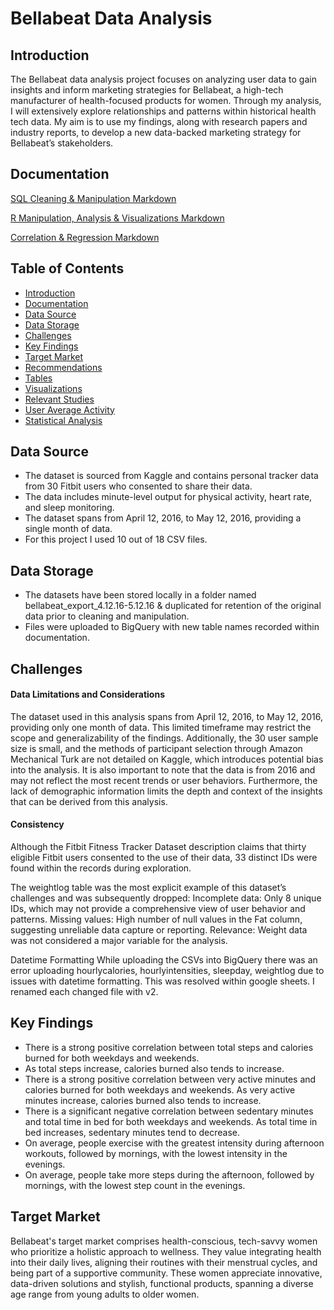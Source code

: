 # Bellabeat Data Analysis

## Introduction
The Bellabeat data analysis project focuses on analyzing user data to gain insights and inform marketing strategies for Bellabeat, a high-tech manufacturer of health-focused products for women. Through my analysis, I will extensively explore relationships and patterns within historical health tech data. My aim is to use my findings, along with research papers and industry reports, to develop a new data-backed marketing strategy for Bellabeat’s stakeholders.

## Documentation
[SQL Cleaning & Manipulation Markdown](https://github.com/karammulc/bella/blob/main/SQL%20Cleaning%20%26%20Manipulation.md)

[R Manipulation, Analysis & Visualizations Markdown](https://github.com/karammulc/bella/edit/main/R%20Manipulation%2C%20Analysis%20%26%20Visualizations.md)

[Correlation & Regression Markdown](https://github.com/karammulc/bella/blob/main/Correlation%20%26%20Linear%20Regressions.md) 



## Table of Contents
- [Introduction](#introduction)
- [Documentation](#documentation)
- [Data Source](#data-source)
- [Data Storage](#data-storage)
- [Challenges](#challenges)
- [Key Findings](#key-findings)
- [Target Market](#target-market)
- [Recommendations](#recommendations)
- [Tables](#tables)
- [Visualizations](#visualizations)
- [Relevant Studies](#relevant-studies)
- [User Average Activity](#user-average-activity)
- [Statistical Analysis](#statistical-analysis)

## Data Source
- The dataset is sourced from Kaggle and contains personal tracker data from 30 Fitbit users who consented to share their data.
- The data includes minute-level output for physical activity, heart rate, and sleep monitoring.
- The dataset spans from April 12, 2016, to May 12, 2016, providing a single month of data.
- For this project I used 10 out of 18 CSV files.


## Data Storage
- The datasets have been stored locally in a folder named bellabeat_export_4.12.16-5.12.16 & duplicated for retention of the original data prior to cleaning and manipulation. 
- Files were uploaded to BigQuery with new table names recorded within documentation.



## Challenges

#### Data Limitations and Considerations


The dataset used in this analysis spans from April 12, 2016, to May 12, 2016, providing only one month of data. This limited timeframe may restrict the scope and generalizability of the findings. Additionally, the 30 user sample size is small, and the methods of participant selection through Amazon Mechanical Turk are not detailed on Kaggle, which introduces potential bias into the analysis. It is also important to note that the data is from 2016 and may not reflect the most recent trends or user behaviors. Furthermore, the lack of demographic information limits the depth and context of the insights that can be derived from this analysis.


#### Consistency


Although the Fitbit Fitness Tracker Dataset description claims that thirty eligible Fitbit users consented to the use of their data, 33 distinct IDs were found within the records during exploration.

The weightlog table was the most explicit example of this dataset’s challenges and was subsequently dropped:
Incomplete data: Only 8 unique IDs, which may not provide a comprehensive view of user behavior and patterns.
Missing values: High number of null values in the Fat column, suggesting unreliable data capture or reporting.
Relevance: Weight data was not considered a major variable for the analysis.


Datetime Formatting
While uploading the CSVs into BigQuery there was an error uploading hourlycalories, hourlyintensities, sleepday, weightlog due to issues with datetime formatting. This was resolved within google sheets.  I renamed each changed file with v2.


## Key Findings
- There is a strong positive correlation between total steps and calories burned for both weekdays and weekends.
- As total steps increase, calories burned also tends to increase.
- There is a strong positive correlation between very active minutes and calories burned for both weekdays and weekends. As very active minutes increase, calories burned also tends to increase.
- There is a significant negative correlation between sedentary minutes and total time in bed for both weekdays and weekends. As total time in bed increases, sedentary minutes tend to decrease.
- On average, people exercise with the greatest intensity during afternoon workouts, followed by mornings, with the lowest intensity in the evenings.
- On average, people take more steps during the afternoon, followed by mornings, with the lowest step count in the evenings.

## Target Market

Bellabeat's target market comprises health-conscious, tech-savvy women who prioritize a holistic approach to wellness. They value integrating health into their daily lives, aligning their routines with their menstrual cycles, and being part of a supportive community. These women appreciate innovative, data-driven solutions and stylish, functional products, spanning a diverse age range from young adults to older women.

